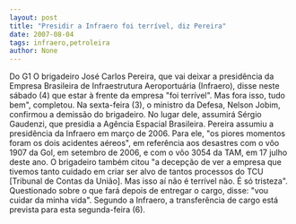 ```yaml
---
layout: post
title: "Presidir a Infraero foi terrível, diz Pereira"
date: 2007-08-04
tags: infraero,petroleira
author: None
---
```

Do G1
O brigadeiro Jos&eacute; Carlos Pereira, que vai deixar a presid&ecirc;ncia da Empresa Brasileira de Infraestrutura Aeroportu&aacute;ria (Infraero), disse neste s&aacute;bado (4) que estar &agrave; frente da empresa &quot;foi terr&iacute;vel&quot;. Mas fora isso, tudo bem&quot;, completou. 
Na sexta-feira (3), o ministro da Defesa, Nelson Jobim, confirmou a demiss&atilde;o do brigadeiro. No lugar dele, assumir&aacute; S&eacute;rgio Gaudenzi, que presidia a Ag&ecirc;ncia Espacial Brasileira. 
Pereira assumiu a presid&ecirc;ncia da Infraero em mar&ccedil;o de 2006. Para ele, &quot;os piores momentos foram os dois acidentes a&eacute;reos&quot;, em refer&ecirc;ncia aos desastres com o v&ocirc;o 1907 da Gol, em setembro de 2006, e com o v&ocirc;o 3054 da TAM, em 17 julho deste ano.
O brigadeiro tamb&eacute;m citou &quot;a decep&ccedil;&atilde;o de ver a empresa que tivemos tanto cuidado em criar ser alvo de tantos processos do TCU [Tribunal de Contas da Uni&atilde;o]. Mas isso a&iacute; n&atilde;o &eacute; terr&iacute;vel n&atilde;o. &Eacute; s&oacute; tristeza&quot;. Questionado sobre o que far&aacute; depois de entregar o cargo, disse: &quot;vou cuidar da minha vida&quot;. 
Segundo a Infraero, a transfer&ecirc;ncia de cargo est&aacute; prevista para esta segunda-feira (6).&nbsp; 